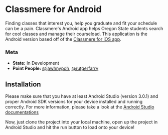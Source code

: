 # Classmere for Android
Finding classes that interest you, help you graduate and fit your schedule can be a pain. Classmere's Android app helps Oregon State students search for cool classes and manage their courseload. This application is the Android version based off of the [Classmere for iOS app](https://github.com/classmere/ios). 


### Meta
- **State:** In Development
- **Point People:** [@jawhnypoh](https://github.com/jawhnypoh), [@rutgerfarry](https://github.com/rutgerfarry)


## Installation
Please make sure that you have at least Android Studio (version 3.0.1) and proper Android SDK versions for your device installed and running correctly. For more information, please take a look at the [Android Studio documentations](https://developer.android.com/studio/install.html)

Now, just clone the project into your local machine, open up the project in Android Studio and hit the run button to load onto your device!
